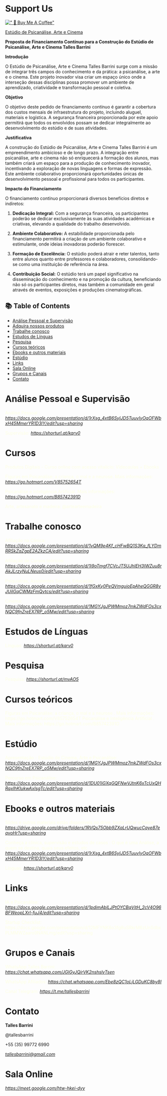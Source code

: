 # Support Us

[![" 🤝 Buy Me A Coffee"](https://www.buymeacoffee.com/assets/img/custom_images/orange_img.png)](https://buymeacoffee.com/tallesberrs)

[Estúdio de Psicanálise, Arte e Cinema](https://docs.google.com/presentation/d/1tVhZKi6ufmf8tDZoy2uanwNu-rk55qBWa79q-A8g0x8/edit?usp=sharing)

**Proposta de Financiamento Contínuo para a Construção do Estúdio de Psicanálise, Arte e Cinema Talles Barrini**

**Introdução**

O Estúdio de Psicanálise, Arte e Cinema Talles Barrini surge com a missão de integrar três campos do conhecimento e da prática: a psicanálise, a arte e o cinema. Este projeto inovador visa criar um espaço único onde a interseção dessas disciplinas possa promover um ambiente de aprendizado, criatividade e transformação pessoal e coletiva.

**Objetivo**

O objetivo deste pedido de financiamento contínuo é garantir a cobertura dos custos mensais de infraestrutura do projeto, incluindo aluguel, materiais e logística. A segurança financeira proporcionada por este apoio permitirá que todos os envolvidos possam se dedicar integralmente ao desenvolvimento do estúdio e de suas atividades.

**Justificativa**

A construção do Estúdio de Psicanálise, Arte e Cinema Talles Barrini é um empreendimento ambicioso e de longo prazo. A integração entre psicanálise, arte e cinema não só enriquecerá a formação dos alunos, mas também criará um espaço para a produção de conhecimento inovador, incentivando a exploração de novas linguagens e formas de expressão. Este ambiente colaborativo proporcionará oportunidades únicas de desenvolvimento pessoal e profissional para todos os participantes.

**Impacto do Financiamento**

O financiamento contínuo proporcionará diversos benefícios diretos e indiretos:

1. **Dedicação Integral:** Com a segurança financeira, os participantes poderão se dedicar exclusivamente às suas atividades acadêmicas e criativas, elevando a qualidade do trabalho desenvolvido.

2. **Ambiente Colaborativo:** A estabilidade proporcionada pelo financiamento permitirá a criação de um ambiente colaborativo e estimulante, onde ideias inovadoras poderão florescer.

3. **Formação de Excelência:** O estúdio poderá atrair e reter talentos, tanto entre alunos quanto entre professores e colaboradores, consolidando-se como uma instituição de referência na área.

4. **Contribuição Social:** O estúdio terá um papel significativo na disseminação do conhecimento e na promoção da cultura, beneficiando não só os participantes diretos, mas também a comunidade em geral através de eventos, exposições e produções cinematográficas.

<!-- TOC start (generated with https://github.com/derlin/bitdowntoc) -->

## 📚 Table of Contents

- [Análise Pessoal e Supervisão](#análise-pessoal-e-supervisão)
- [Adquira nossos produtos](#adquira-nossos-produtos)
- [Trabalhe conosco](#trabalhe-conosco)
- [Estudos de Línguas](#estudos-de-línguas)
- [Pesquisa](#pesquisa)
- [Cursos teóricos](#cursos-teóricos)
- [Ebooks e outros materiais](#ebooks-e-outros-materiais)
- [Estúdio](#escola)
- [Links](#links)
- [Sala Online](#sala-online)
- [Grupos e Canais](#grupos-e-canais)
- [Contato](#contato)

<!-- TOC end -->

# Análise Pessoal e Supervisão

<span style="color:#FDFFE2">Análise Pessoal</span> <span style="color:#FDFFE2">: </span> _[https://docs\.google\.com/presentation/d/1rXsg_4xtB6SyIJD5TuuvIyOqOFWbxH45MmerYR1D3lY/edit?usp=sharing](https://docs.google.com/presentation/d/1rXsg_4xtB6SyIJD5TuuvIyOqOFWbxH45MmerYR1D3lY/edit?usp=sharing)_

<span style="color:#FDFFE2">Supervisão: </span> _[https://shorturl\.at/kqrv0](https://shorturl.at/kqrv0)_

<!-- TOC --><a name="adquira-nossos-produtos"></a>

# Cursos

<span style="color:#FDFFE2">Produtos Digitais \- Curso online com acesso vitalício: Vídeoaulas \+ Ebooks</span>

<span style="color:#FDFFE2">Figuras em Psicanálise: a criança\, o mal e a neurose\. Mais informações: </span> _[https://go\.hotmart\.com/V85752654T](https://go.hotmart.com/V85752654T)_

<span style="color:#FDFFE2">Psicanálise e Inteligência Artificial\. Mais informações: </span> _[https://go\.hotmart\.com/B85742391D](https://go.hotmart.com/B85742391D)_

<span style="color:#FDFFE2">Arte\, artesanato e madeira: </span> <span style="color:#FDFFE2">@artearteemadeira</span>

<!-- TOC --><a name="trabalhe-conosco"></a>

# Trabalhe conosco

<span style="color:#FDFFE2">Afiliação na Clínica: </span> _[https://docs\.google\.com/presentation/d/1vQM9e4Kf_cHFwBQ1S3Kq_fLYDmRRSkZaZgpE2AZkzCA/edit?usp=sharing](https://docs.google.com/presentation/d/1vQM9e4Kf_cHFwBQ1S3Kq_fLYDmRRSkZaZgpE2AZkzCA/edit?usp=sharing)_

<span style="color:#FDFFE2">Afiliação de Cursos teóricos: </span> _[https://docs\.google\.com/presentation/d/1i9oTmgf7CVcJT5UJhIEH3IWZuu8rAkJLrzyNuLNeus0/edit?usp=sharing](https://docs.google.com/presentation/d/1i9oTmgf7CVcJT5UJhIEH3IWZuu8rAkJLrzyNuLNeus0/edit?usp=sharing)_

<span style="color:#FDFFE2">Psiquiatras\, Assistentes Sociais\, Educação: </span> _[https://docs\.google\.com/presentation/d/1fGxKy0PeQVmguioEpAheQGGR8vJUilGqCWMzFmQvtcs/edit?usp=sharing](https://docs.google.com/presentation/d/1fGxKy0PeQVmguioEpAheQGGR8vJUilGqCWMzFmQvtcs/edit?usp=sharing)_

<span style="color:#FDFFE2">Cinema: </span> _[https://docs\.google\.com/presentation/d/1MGYJgJPWMmoz7mkZWdFOs3cxNQC9fnZreEX7RP_o5Mw/edit?usp=sharing](https://docs.google.com/presentation/d/1MGYJgJPWMmoz7mkZWdFOs3cxNQC9fnZreEX7RP_o5Mw/edit?usp=sharing)_

<!-- TOC --><a name="sala-online"></a>

<!-- TOC --><a name="análise-pessoal-e-supervisão"></a>

<!-- TOC --><a name="estudos-de-línguas"></a>

# Estudos de Línguas

<span style="color:#FDFFE2">Línguas: </span> _[https://shorturl\.at/kqrv0](https://shorturl.at/kqrv0)_

<!-- TOC --><a name="pesquisa"></a>

# Pesquisa

<span style="color:#FDFFE2">Pesquisa: </span> _[https://shorturl\.at/mvAO5](https://shorturl.at/mvAO5)_

<!-- TOC --><a name="cursos-teóricos"></a>

# Cursos teóricos

<span style="color:#FDFFE2">Figuras em Psicanálise: a criança\, o mal e a neurose</span> <span style="color:#FDFFE2">\. Mais informações: https://go\.hotmart\.com/V85752654T </span> <span style="color:#FDFFE2">Psicanálise e Inteligência Artificial</span> <span style="color:#FDFFE2">\. Mais informações: https://go\.hotmart\.com/B85742391D </span>

<!-- TOC --><a name="ebooks-e-outros-materiais"></a>

# Estúdio

<span style="color:#FDFFE2">Apresentação \- Estúdio de Cinema\, Arte e Psicanálise: </span> <span style="color:#FDFFE2"> _[https://docs\.google\.com/presentation/d/1MGYJgJPWMmoz7mkZWdFOs3cxNQC9fnZreEX7RP_o5Mw/edit?usp=sharing](https://docs.google.com/presentation/d/1MGYJgJPWMmoz7mkZWdFOs3cxNQC9fnZreEX7RP_o5Mw/edit?usp=sharing)_ </span>

<span style="color:#FDFFE2">Percurso em Psicanálise: </span> <span style="color:#FDFFE2"> _[https://docs\.google\.com/presentation/d/1DU01iGXqGQFNwVJtnK6xTcUxQHRqxIhKlukwAxIsgTc/edit?usp=sharing](https://docs.google.com/presentation/d/1DU01iGXqGQFNwVJtnK6xTcUxQHRqxIhKlukwAxIsgTc/edit?usp=sharing)_ </span>

<!-- TOC --><a name="links"></a>

# Ebooks e outros materiais

<span style="color:#FDFFE2">Slides e outros materiais estão disponíveis no drive\, basta clicar e baixar: </span> _[https://drive\.google\.com/drive/folders/1RVQs75Obb9ZXaLrUQwucCaye87eqvoHr?usp=sharing](https://drive.google.com/drive/folders/1RVQs75Obb9ZXaLrUQwucCaye87eqvoHr?usp=sharing)_

<span style="color:#FDFFE2">Conheça a clínica\, supervisão e estudos de casos</span> <span style="color:#FDFFE2">: O que é uma Análise\, a quem se destina\, quais seus efeitos\, etc</span> _[https://docs\.google\.com/presentation/d/1rXsg_4xtB6SyIJD5TuuvIyOqOFWbxH45MmerYR1D3lY/edit?usp=sharing](https://docs.google.com/presentation/d/1rXsg_4xtB6SyIJD5TuuvIyOqOFWbxH45MmerYR1D3lY/edit?usp=sharing)_

<span style="color:#FDFFE2"> </span> <span style="color:#FDFFE2">Línguas: </span> _[https://shorturl\.at/kqrv0](https://shorturl.at/kqrv0)_

<!-- TOC --><a name="escola"></a>

# Links

<!-- <span style="color:#FDFFE2">Software Engineer: </span> <span style="color:#FDFFE2"> _[https://docs\.google\.com/presentation/d/1DOJwoIGn22VGetRZ5fbKNIKFpTC1WoV4V\_\-f2EpAqnQ/edit?usp=sharing](https://docs.google.com/presentation/d/1DOJwoIGn22VGetRZ5fbKNIKFpTC1WoV4V_-f2EpAqnQ/edit?usp=sharing)\_ </span> -->

<span style="color:#FDFFE2">IA e Psicanálise: </span> <span style="color:#FDFFE2"> _[https://docs\.google\.com/presentation/d/1pdimAblLJPtOYCBqVitH_2cV4O96BFWeopLXrl\-fuJ4/edit?usp=sharing](https://docs.google.com/presentation/d/1pdimAblLJPtOYCBqVitH_2cV4O96BFWeopLXrl-fuJ4/edit?usp=sharing)_ </span>

<span style="color:#FDFFE2">Startup Checklist: </span> <span style="color:#FDFFE2">https://docs\.google\.com/presentation/d/12MFYNK6o3fg8uSRkrM6zUnSdbxPLMMWZaaro9NANLmg/edit?usp=sharing</span>

<!-- TOC --><a name="grupos-e-canais"></a>

# Grupos e Canais

<span style="color:#FDFFE2">WhatsApp Talles Barrini: </span> _[https://chat\.whatsapp\.com/JGlGyJQirVK2nshslvTsen](https://chat.whatsapp.com/JGlGyJQirVK2nshslvTsen)_

<span style="color:#FDFFE2">WhatsApp Afiliados: </span> _[https://chat\.whatsapp\.com/Ebe8zQC1oLjLGDuKC8by8I](https://chat.whatsapp.com/Ebe8zQC1oLjLGDuKC8by8I)_

<span style="color:#FDFFE2">Canal Telegram: </span> _[https://t\.me/tallesbarrini](https://t.me/tallesbarrini)_

<!-- ![](images/Apresenta%C3%A7%C3%A3o%20-%20Escola%20de%20Cinema%2C%20Arte%20e%20Psican%C3%A1lise%20-%20Talles%20Barrini/Apresenta%C3%A7%C3%A3o%20-%20Escola%20de%20Cinema%2C%20Arte%20e%20Psican%C3%A1lise%20-%20Talles%20Barrini24.jpg) -->

<!-- TOC --><a name="contato"></a>

# Contato

**Talles Barrini**

@tallesbarrini

\+55 \(35\) 99772 6990

_[tallesbarrini@gmail\.com](mailto:tallesconsultoriapessoal@gmail.com)_

# Sala Online

_[https://meet\.google\.com/htw\-hkei\-dyy](https://meet.google.com/htw-hkei-dyy)_
